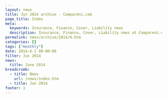 ```yaml
---
layout: news
title: Jun 2014 archive - Compareni.com
page_title: Index
meta:
  keywords: Insurance, Finance, Cover, Liability news
  description: Insurance, Finance, Cover, Liability news at Compareni.com
permalink: news/archive/2014/6.htm
categories: []
tags: ["monthly"]
date: 2014-6-1 00:00:00
filter: Jun 2014
news:
  title: June 2014
breadcrumb:
  - title: News
    url: /news/index.htm
  - title: Jun 2014
footer: 1
---
```


